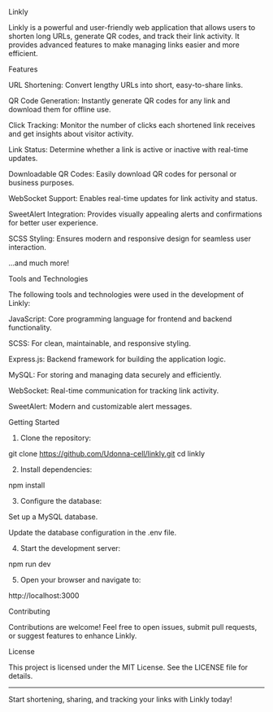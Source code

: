 Linkly

Linkly is a powerful and user-friendly web application that allows users to shorten long URLs, generate QR codes, and track their link activity. It provides advanced features to make managing links easier and more efficient.

Features

URL Shortening: Convert lengthy URLs into short, easy-to-share links.

QR Code Generation: Instantly generate QR codes for any link and download them for offline use.

Click Tracking: Monitor the number of clicks each shortened link receives and get insights about visitor activity.

Link Status: Determine whether a link is active or inactive with real-time updates.

Downloadable QR Codes: Easily download QR codes for personal or business purposes.

WebSocket Support: Enables real-time updates for link activity and status.

SweetAlert Integration: Provides visually appealing alerts and confirmations for better user experience.

SCSS Styling: Ensures modern and responsive design for seamless user interaction.


...and much more!

Tools and Technologies

The following tools and technologies were used in the development of Linkly:

JavaScript: Core programming language for frontend and backend functionality.

SCSS: For clean, maintainable, and responsive styling.

Express.js: Backend framework for building the application logic.

MySQL: For storing and managing data securely and efficiently.

WebSocket: Real-time communication for tracking link activity.

SweetAlert: Modern and customizable alert messages.


Getting Started

1. Clone the repository:

git clone https://github.com/Udonna-cell/linkly.git
cd linkly


2. Install dependencies:

npm install


3. Configure the database:

Set up a MySQL database.

Update the database configuration in the .env file.



4. Start the development server:

npm run dev


5. Open your browser and navigate to:

http://localhost:3000



Contributing

Contributions are welcome! Feel free to open issues, submit pull requests, or suggest features to enhance Linkly.

License

This project is licensed under the MIT License. See the LICENSE file for details.


---

Start shortening, sharing, and tracking your links with Linkly today!

